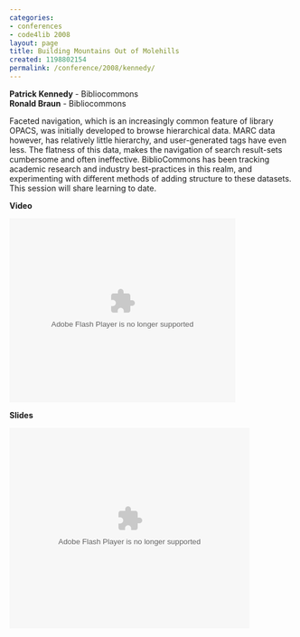 ```yaml
---
categories:
- conferences
- code4lib 2008
layout: page
title: Building Mountains Out of Molehills
created: 1198802154
permalink: /conference/2008/kennedy/
---
```

<b>Patrick Kennedy</b> - Bibliocommons<br />
<b>Ronald Braun</b> - Bibliocommons<br />

Faceted navigation, which is an increasingly common feature of library OPACS, was initially developed to browse hierarchical data. MARC data however, has relatively little hierarchy, and user-generated tags have even less. The flatness of this data, makes the navigation of search result-sets cumbersome and often ineffective. BiblioCommons has been tracking academic research and industry best-practices in this realm, and experimenting with different methods of adding structure to these datasets. This session will share learning to date.

<b>Video</b>

<embed id="VideoPlayback" style="width:400px;height:326px" flashvars="" src="http://video.google.com/googleplayer.swf?docid=1567493729311136070&hl=en" type="application/x-shockwave-flash"> </embed>

<b>Slides</b>

<div style="width:425px;text-align:left" id="__ss_295541"><object style="margin:0px" width="425" height="355"><param name="movie" value="http://static.slideshare.net/swf/ssplayer2.swf?doc=building-mountains-out-of-molehills-1204829626843816-3"/><param name="allowFullScreen" value="true"/><param name="allowScriptAccess" value="always"/><embed src="http://static.slideshare.net/swf/ssplayer2.swf?doc=building-mountains-out-of-molehills-1204829626843816-3" type="application/x-shockwave-flash" allowscriptaccess="always" allowfullscreen="true" width="425" height="355"></embed></object></div>
